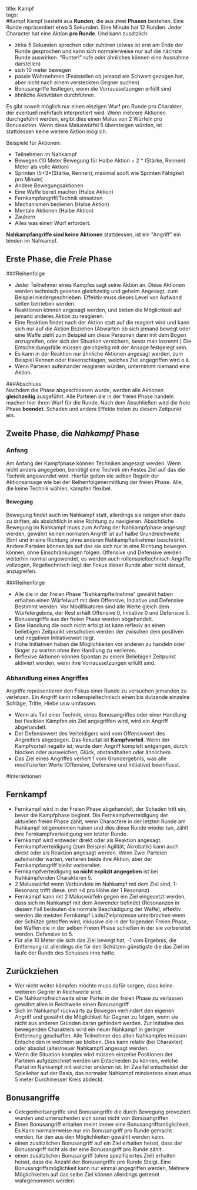 title: Kampf  
tags:   
#Kampf
Kampf besteht aus **Runden**, die aus zwei **Phasen** bestehen. Eine Runde repräsentiert etwa 5 Sekunden. Eine Minute hat 12 Runden.
Jeder Character hat eine Aktion **pro Runde**. Und kann zusätzlich:
* zirka 5 Sekunden sprechen oder zuhören (etwas ist erst am Ende der Runde gesprochen und kann sich normalerweise nur auf die nächste Runde auswirken. "Runter!" rufe oder ähnliches können eine Ausnahme darstellen)
* sich 10 meter bewegen 
* passiv Wahrnehmen (Feststellen ob jemand ein Schwert gezogen hat, aber nicht nach einem versteckten Gegner suchen)
* Bonusangriffe festlegen, wenn die Vorraussetzungen erfüllt sind
* ähnliche Aktivitäten durchführen.

Es gibt soweit möglich nur einen einzigen Wurf pro Runde pro Charakter, der eventuell mehrfach interpretiert wird. Wenn mehrere Aktionen durchgeführt werden, ergibt dies einen Malus von 2 Würfeln pro Bonusaktion. Wenn diese Maluswürfel 5 übersteigen würden, ist stattdessen keine weitere Aktion möglich.
  
Beispiele für Aktionen:  

* Teilnehmen im Nahkampf  
* Bewegen (10 Meter Bewegung für Halbe Aktion  + 2 * (Stärke, Rennen) Meter als volle Aktion)
* Sprinten (5+3*(Stärke, Rennen), maximal sooft wie Sprinten Fähigkeit pro Minute)
* Andere Bewegungsaktionen
* Eine Waffe bereit machen (Halbe Aktion)  
* Fernkampfangriff/Technik einsetzen  
* Mechanismen bedienen (Halbe Aktion)  
* Mentale Aktionen (Halbe Aktion)  
* Zaubern  
* Alles was einen Wurf erfordert.  
  
**Nahkampfangriffe sind keine Aktionen** stattdessen, ist ein "Angriff" ein binden im Nahkampf. 

## Erste Phase, die *Freie* Phase
###Reihenfolge
* Jeder Teilnehmer eines Kampfes sagt seine Aktion an.
Diese Aktionen werden technisch gesehen gleichzeitig und geheim Angesagt, zum Beispiel niedergeschrieben. Effektiv muss dieses Level von Aufwand selten betrieben werden.
* Reaktionen können angesagt werden, und bieten die Möglichkeit auf jemand anderes Aktion zu reagieren. 
* Eine Reaktion findet nach der Aktion statt auf die reagiert wird und kann sich nur auf die Aktion Beziehen (Abwarten ob sich jemand bewegt oder eine Waffe zieht zum Beispiel um diese Personen dann mit dem Bogen anzugreifen, oder sich der Situation versichern, bevor man losrennt.) Die Entscheidungsfälle müssen gleichzeitig mit der Ansage festgelegt sein.
* Es kann in der Reaktion nur ähnliche Aktionen angesagt werden, zum Beispiel Rennen oder Hakenschlagen, welches Ziel angegriffen wird o.ä.
* Wenn Parteien aufeinander reagieren würden, unternimmt niemand eine Aktion.
 
###Abschluss  
Nachdem die Phase abgeschlossen wurde, werden alle Aktionen **gleichzeitig** ausgeführt. Alle Parteien die in der freien Phase handeln machen hier ihren Wurf für die Runde. Nach dem Abschließen wird die freie Phase **beendet**. Schaden und andere Effekte treten zu diesem Zeitpunkt ein. 


## Zweite Phase, die *Nahkampf* Phase
### Anfang
Am Anfang der Kampfphase können Techniken angesagt werden. Wenn nicht anders angegeben, benötigt eine Technik ein Festes Ziel auf das die Technik angewendet wird. Hierfür gelten die selben Regeln der Aktionsansage wie bei der Reihenfolgenermittlung der freien Phase. Alle, die keine Technik wählen, kämpfen flexibel.

#### Bewegung
Bewegung findet auch im Nahkampf statt, allerdings sie neigen eher dazu zu driften, als absichtlich in eine Richtung zu navigieren. Absichtliche Bewegung im Nahkampf muss zum Anfang der Nahkampfphase angesagt werden, gewährt keinen normalen Angriff ist auf halbe Grundreichweite (5m) und in eine Richtung ohne anderen Nahkampfteilnehmer beschränkt. Andere Parteien können bis auf das sie sich nur in eine Richtung bewegen können, ohne Einschränkungen folgen. Offensive und Defensive werden weiterhin normal angewendet, es werden auch rollenspieltechnisch Angriffe vollzogen, Regeltechnisch liegt der Fokus dieser Runde aber nicht darauf, anzugreifen.

###Reihenfolge
* Alle die in der Freien Phase "Nahkampfteilnahme" gewählt haben erhalten einen Würfelwurf mit dem Offensive, Initiative und Defensive Bestimmt werden. Vor Modifikatoren sind alle Werte gleich dem Würfelergebnis, der Rest erhält Offensive 0, Initiative 0 und Defensive 5.
* Bonusangriffe aus der freien Phase werden abgehandelt. 
* Eine Handlung die noch nicht erfolgt ist kann reflexiv an einen beliebigen Zeitpunkt verschoben werden der zwischen dem positiven und negativen Initiativewert liegt.
* Hohe Initiativen haben die Möglichkeiten vor anderen zu handeln oder länger zu warten ohne ihre Handlung zu verlieren.
* Reflexive Aktionen können Spontan zu einem Beliebigen Zeitpunkt aktiviert werden, wenn ihre Vorraussetzungen erfüllt sind.
  
### Abhandlung eines Angriffes
Angriffe repräsentieren den Fokus einer Runde zu versuchen jemanden zu verletzen. Ein Angriff kann rollenspieltechnisch einen bis dutzende einzelne Schläge, Tritte, Hiebe usw umfassen.

* Wenn als Teil einer Technik, eines Bonusangriffes oder einer Handlung bei flexiblen Kämpfen ein Ziel angegriffen wird, wird ein Angriff abgehandelt.
* Der Defensivwert des Verteidigers wird vom Offensivwert des Angreifers abgezogen. Das Resultat ist **Kampfvorteil**. Wenn der Kampfvorteil negativ ist, wurde dem Angriff komplett entgangen, durch blocken oder ausweichen, Glück, abstandhalten oder ähnlichem. 
* Das Ziel eines Angriffes verliert 1 vom Grundergebnis, was alle modifizierten Werte (Offensive, Defensive und Initiative) beeinflusst.

#Interaktionen 
## Fernkampf
* Fernkampf wird in der Freien Phase abgehandelt, der Schaden tritt ein, bevor die Kampfphase beginnt. Die Fernkampfverteidigung der aktuellen freien Phase zählt, wenn Charactere in der letzten Runde am Nahkampf teilgenommen haben und dies diese Runde wieder tun, zählt ihre Fernkampfverteidigung von letzter Runde. 
* Fernkampf wird entweder direkt oder als Reaktion angesagt. Fernkampfverteidigung (zum Beispiel Agilität, Akrobatik) kann auch direkt oder als Reaktion angesagt werden. Wenn Zwei Parteien aufeinander warten, verlieren beide ihre Aktion, aber der Fernkampfangriff bleibt vorbereitet.
* Fernkampfverteidigung **so nicht explizit angegeben** ist bei Nahkämpfenden Charakteren 5.
* 2 Maluswürfel wenn Verbündete im Nahkampf mit dem Ziel sind, 1-Resonanz trifft diese. (mit +4 pro Höhe der 1 Resonanz)
* Fernkampf kann mit 2 Maluswürfeln gegen ein Ziel eingesetzt werden, dass sich im Nahkampf mit dem Anwender befindet (Resonanzen in diesem Fall bedeuten die normale Beschädigung der Waffe), effektiv werden die meisten Fernkampf Lade/Zielprozesse unterbrochen wenn der Schütze getroffen wird, inklusive die in der folgenden Freien Phase, bei Waffen die in der selben Freien Phase schießen in der sie vorbereitet werden. Defensive ist 5.
* Für alle 10 Meter die sich das Ziel bewegt hat, -1 vom Ergebnis, die Entfernung ist allerdings die für den Schützen günstigste die das Ziel im laufe der Runde des Schusses inne hatte.

## Zurückziehen
* Wer nicht weiter kämpfen möchte muss dafür sorgen, dass keine weiteren Gegner in Reichweite sind.
* Die Nahkampfreichweite einer Partei in der freien Phase zu verlassen gewährt allen in Reichweite einen Bonusangriff
* Sich im Nahkampf rückwärts zu Bewegen verhindert den eigenen Angriff und gewährt die Möglichkeit für Gegner zu folgen, wenn sie nicht aus anderen Gründen daran gehindert werden. Zur Initiative des bewegenden Charakters wird ein neuer Nahkampf in geringer Entfernung geschaffen. Alle Teilnehmer des alten Nahkampfes müssen Entscheiden in welchem sie bleiben. Dies kann relativ (bei Charakter) oder absolut (alter/neuer Nahkampf) angesagt werden.
* Wenn die Situation komplex wird müssen einzelne Positionen der Parteien aufgezeichnet werden um Entscheiden zu können, welche Partei im Nahkampf mit welcher anderen ist. Im Zweifel entscheidet der Spielleiter auf der Basis, das normaler Nahkampf mindestens einen etwa 5 meter Durchmesser Kreis abdeckt.

## Bonusangriffe
* Gelegenheitsangriffe sind Bonusangriffe die durch Bewegung provoziert wurden und unterscheiden sich sonst nicht von Bonusangriffen
* Einen Bonusangriff erhalten meint immer eine Bonusangriffsmöglichkeit. Es Kann normalerweise nur ein Bonusangriff pro Runde gemacht werden, für den aus den Möglichkeiten gewählt werden kann.
* einen zusätzlichen Bonusangriff auf ein Ziel erhalten heisst, dass der Bonusangriff nicht als der eine Bonusangriff pro Runde zählt. 
* einen zusätzlichen Bonusangriff (ohne spezifiziertes Ziel) erhalten heisst, dass die Anzahl der Bonusangriffe pro Runde Steigt. Eine Bonusangriffsmöglichkeit kann nur einmal angegriffen werden, Mehrere Möglichkeiten auf das selbe Ziel können allerdings getrennt wahrgenommen werden.